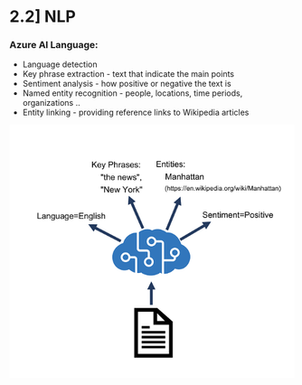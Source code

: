
# 2.2] NLP

### Azure AI Language:
   * Language detection
   * Key phrase extraction - text that indicate the main points
   * Sentiment analysis - how positive or negative the text is
   * Named entity recognition - people, locations, time periods, organizations ..
   * Entity linking - providing reference links to Wikipedia articles

![text-analytics-resource](./images/text-analytics-resource.png)